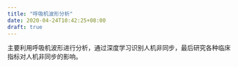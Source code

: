 ```yaml
---
title: "呼吸机波形分析"
date: 2020-04-24T10:42:25+08:00
draft: true
---
```


主要利用呼吸机波形进行分析，通过深度学习识别人机非同步，最后研究各种临床指标对人机非同步的影响。
